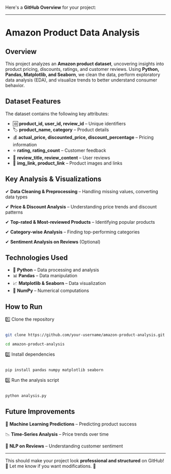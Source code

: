 Here's a **GitHub Overview** for your project:  

---

# **Amazon Product Data Analysis**  

## **Overview**  
This project analyzes an **Amazon product dataset**, uncovering insights into product pricing, discounts, ratings, and customer reviews. Using **Python, Pandas, Matplotlib, and Seaborn**, we clean the data, perform exploratory data analysis (EDA), and visualize trends to better understand consumer behavior.  

## **Dataset Features** 

The dataset contains the following key attributes:  

- 🆔 **product_id, user_id, review_id** – Unique identifiers
- 🏷️ **product_name, category** – Product details
- 💰 **actual_price, discounted_price, discount_percentage** – Pricing information
- ⭐ **rating, rating_count** – Customer feedback
- 📝 **review_title, review_content** – User reviews
- 🔗 **img_link, product_link** – Product images and links  

## **Key Analysis & Visualizations**  

✔ **Data Cleaning & Preprocessing** – Handling missing values, converting data types  

✔ **Price & Discount Analysis** – Understanding price trends and discount patterns  

✔ **Top-rated & Most-reviewed Products** – Identifying popular products  

✔ **Category-wise Analysis** – Finding top-performing categories  

✔ **Sentiment Analysis on Reviews** (Optional)  


## **Technologies Used**  

- 🐍 **Python** – Data processing and analysis
- 📊 **Pandas** – Data manipulation
- 📈 **Matplotlib & Seaborn** – Data visualization
- 🔢 **NumPy** – Numerical computations  

## **How to Run**  

1️⃣ Clone the repository  

```bash

git clone https://github.com/your-username/amazon-product-analysis.git

cd amazon-product-analysis
```  
2️⃣ Install dependencies  

```bash

pip install pandas numpy matplotlib seaborn

```  
3️⃣ Run the analysis script  

```bash

python analysis.py

```  

## **Future Improvements**  

🚀 **Machine Learning Predictions** – Predicting product success  

📉 **Time-Series Analysis** – Price trends over time  

🔎 **NLP on Reviews** – Understanding customer sentiment  

---

This should make your project look **professional and structured** on GitHub! 🎯 Let me know if you want modifications. 🚀
